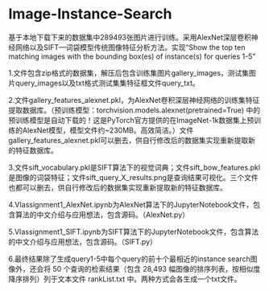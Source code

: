 # Image-Instance-Search
基于本地下载下来的数据集中289493张图片进行训练。采用AlexNet深层卷积神经网络以及SIFT—词袋模型传统图像特征分析方法。实现“Show the top ten matching images with the bounding box(es) of instance(s) for queries 1-5”

1.文件包含zip格式的数据集，解压后包含训练集图片gallery_images，测试集图片query_images以及txt格式测试集集特征框文件query_txt。

2.文件gallery_features_alexnet.pkl，为AlexNet卷积深层神经网络的训练集特征提取数据库。（预训练模型：torchvision.models.alexnet(pretrained=True) 中的预训练模型是自动下载的！这是PyTorch官方提供的在ImageNet-1k数据集上预训练的AlexNet模型，模型文件约~230MB。高效简洁。）文件gallery_features_alexnet.pkl可以删去，供自行修改后的数据集实现重新提取新的特征数据库。

3.文件sift_vocabulary.pkl是SIFT算法下的视觉词典；文件sift_bow_features.pkl是图像的词袋特征；文件sift_query_X_results.png是查询结果可视化。三个文件也都可以删去，供自行修改后的数据集实现重新提取新的特征数据库。

4.VIassignment1_AlexNet.ipynb为AlexNet算法下的JupyterNotebook文件，包含算法的中文介绍与应用想法，包含源码。（AlexNet.py）

5.VIassignment1_SIFT.ipynb为SIFT算法下的JupyterNotebook文件，包含算法的中文介绍与应用想法，包含源码。（SIFT.py）

6.最终结果除了生成query1-5中每个query的前十个最相近的instance search图像外，还会将 50 个查询的检索结果（包含 28,493 幅图像的排序列表，按相似度降序排列）列于文本文件 rankList.txt 中。两种方式会各生成一个txt文件。
